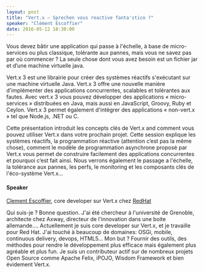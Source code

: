```yaml
---
layout: post
title: "Vert.x – Sprechen vous reactive fanta'stico ?"
speaker: "Clément Escoffier"
date: 2016-05-12 18:30:00
---
```


Vous devez bâtir une application qui passe à l'échelle, à base de
micro-services ou plus classique, tolérante aux pannes, mais vous ne savez pas
par où commencer ? La seule chose dont vous avez besoin est un fichier jar et
d’une machine virtuelle java.

Vert.x 3 est une librairie pour créer des systèmes réactifs s'exécutant sur
une machine virtuelle Java. Vert.x 3 offre une nouvelle manière d'implémenter
des applications concurrentes, scalables et tolérantes aux fautes. Avec vert.x
3 vous pouvez développer des applications « micro-services » distribuées en
Java, mais aussi en JavaScript, Groovy, Ruby et Ceylon. Vert.x 3 permet
également d'intégrer des applications « non-vert.x » tel que Node.js, .NET ou
C.

Cette présentation introduit les concepts clés de Vert.x and comment vous
pouvez utiliser Vert.x dans votre prochain projet. Cette session explique les
systèmes réactifs, la programmation réactive (attention c’est pas la même
chose), comment le modèle de programmation asynchrone proposé par Vert.x vous
permet de construire facilement des applications concurrentes et pourquoi
c’est fait ainsi. Nous verrons également le passage a l'échelle, la tolérance
aux pannes, les perfs, le monitoring et les composants clés de l'éco-système
Vert.x…

#### Speaker

[Clement Escoffier](https://twitter.com/clementplop), core developer sur
Vert.x chez [RedHat](http://www.redhat.com/)

Qui suis-je ? Bonne question. J'ai été chercheur à l'université de Grenoble,
architecte chez Axway, directeur de l'innovation dans une boite allemande….
Actuellement je suis core developer sur Vert.x, et je travaille pour Red Hat.
J'ai touché à beaucoup de domaines: OSGi, mobile, continuous delivery, devops,
HTML5… Mon but ? Fournir des outils, des méthodes pour rendre le développement
plus efficace mais également plus agréable et plus fun. Je suis un
contributeur actif sur de nombreux projets Open Source comme Apache Felix,
iPOJO, Wisdom Framework et bien évidement Vert.x.
